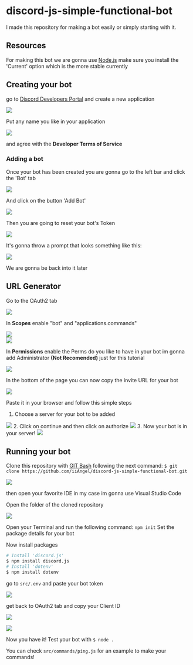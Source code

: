 # discord-js-simple-functional-bot

I made this repository for making a bot easily or simply starting with it.

## Resources

For making this bot we are gonna use <a href="https://nodejs.org/en/">Node.js</a>
make sure you install the 'Current' option which is the more stable currently

## Creating your bot

go to <a href="discord.com/developers/applications">Discord Developers Portal</a> and create a new application

<img src="img/new_application.png">

Put any name you like in your application

<img src="img/application_name.png">

and agree with the **Developer Terms of Service**

### Adding a bot

Once your bot has been created you are gonna go to the left bar and click the 'Bot' tab

<img src="img/click_bot.png">

And click on the button 'Add Bot'

<img src="img/add_bot.png">

Then you are going to reset your bot's Token

<img src="img/reset_token.png">

It's gonna throw a prompt that looks something like this:

<img src="img/reset_token2.png">

We are gonna be back into it later

## URL Generator

Go to the OAuth2 tab

<img src="img/oauth2.png">

In **Scopes** enable "bot" and "applications.commands"

<img src="img/bot_enable.png"><br>
<img src="img/applications_commands.png">

In **Permissions** enable the Perms do you like to have in your bot
im gonna add Administrator **(Not Recomended)** just for this tutorial

<img src="img/bot_perms.png">

In the bottom of the page you can now copy the invite URL for your bot

<img src="img/copy_url.png">

Paste it in your browser and follow this simple steps

1. Choose a server for your bot to be added
<img src="img/choose_server.png">
2. Click on continue and then click on authorize
<img src="img/authorize.png">
3. Now your bot is in your server!
<img src="img/bot_arrived.png">

## Running your bot

Clone this repository with <a href="https://git-scm.com/downloads">GIT Bash</a> following the next command: `$ git clone https://github.com/iiAngel/discord-js-simple-functional-bot.git`

<img src="img/gitbash.png">

then open your favorite IDE in my case im gonna use Visual Studio Code

Open the folder of the cloned repository

<img src="img/open_folder.png">

Open your Terminal and run the following command: `npm init`
Set the package details for your bot

Now install packages

```bash
# Install 'discord.js'
$ npm install discord.js
# Install 'dotenv'
$ npm install dotenv
```

go to `src/.env` and paste your bot token

<img src="img/reset_token3.png">

get back to OAuth2 tab and copy your Client ID

<img src="img/client_id.png"><br>

<img src="img/paste_token_client.png">

Now you have it!
Test your bot with `$ node .`

You can check `src/commands/ping.js` for an example to make your commands! 